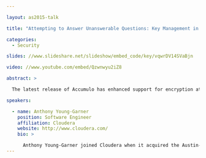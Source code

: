 ```yaml
---

layout: as2015-talk

title: "Attempting to Answer Unanswerable Questions: Key Management in Accumulo for Encryption at Rest"

categories:
  - Security

slides: //www.slideshare.net/slideshow/embed_code/key/vqwrDV14SVaBjn

video: //www.youtube.com/embed/Qzwnwyu2iZ8

abstract: >

  The latest release of Accumulo has enhanced support for encryption at rest and in motion thanks to developments such as the pluggable key encryption strategy. Methods and practices to protect and manage encryption keys are left to the user. This talk details methods of protecting and managing encryption keys used for encryption at rest in Accumulo. Methods covered include virtual system and custom schemes as well as the leveraging of newly-released Hadoop features such as native HDFS encryption at rest and the Hadoop Key Management System (KMS) to protect and manage keys.

speakers:

  - name: Anthony Young-Garner
    position: Software Engineer
    affiliation: Cloudera
    website: http://www.cloudera.com/
    bio: >

      Anthony Young-Garner joined Cloudera when it acquired the Austin-based security software company Gazzang. In the interim, he and the Gazzang team have been bringing their capabilities in encryption and key management to Hadoop.
---
```

